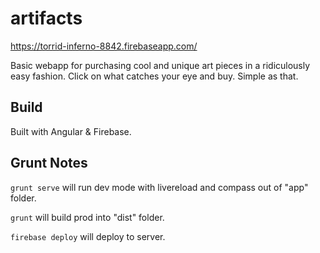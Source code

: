 # artifacts

https://torrid-inferno-8842.firebaseapp.com/

Basic webapp for purchasing cool and unique art pieces in a ridiculously easy fashion. Click on what catches your eye and buy. Simple as that. 

## Build

Built with Angular & Firebase. 

## Grunt Notes

`grunt serve` will run dev mode with livereload and compass out of "app" folder. 

`grunt` will build prod into "dist" folder.

`firebase deploy` will deploy to server.
